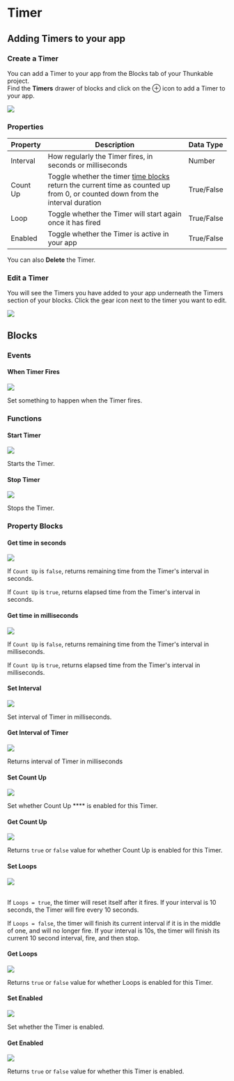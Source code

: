 # Timer

## Adding Timers to your app

### Create a Timer

You can add a Timer to your app from the Blocks tab of your Thunkable project.\
Find the **Timers** drawer of blocks and click on the ⊕ icon to add a Timer to your app.

![](.gitbook/assets/timers.png)

### Properties

| Property | Description                                                                                                                                                   | Data Type  |
| -------- | ------------------------------------------------------------------------------------------------------------------------------------------------------------- | ---------- |
| Interval | How regularly the Timer fires, in seconds or milliseconds                                                                                                     | Number     |
| Count Up | Toggle whether the timer [time blocks](timer.md#get-time-in-seconds) return the current time as counted up from 0, or counted down from the interval duration | True/False |
| Loop     | Toggle whether the Timer will start again once it has fired                                                                                                   | True/False |
| Enabled  | Toggle whether the Timer is active in your app                                                                                                                | True/False |

You can also **Delete** the Timer.

### Edit a Timer

You will see the Timers you have added to your app underneath the Timers section of your blocks. Click the gear icon next to the timer you want to edit.

![](.gitbook/assets/timers-menu.png)

## Blocks

### Events

#### When Timer Fires

![](.gitbook/assets/whentimerfires.png)

Set something to happen when the Timer fires.

### Functions

#### Start Timer

![](.gitbook/assets/timst.png)

Starts the Timer.

#### Stop Timer

![](.gitbook/assets/timstop.png)

Stops the Timer.

### Property Blocks

#### Get time in seconds

![](.gitbook/assets/gets.png)

If `Count Up` is `false`, returns remaining time from the Timer's interval in seconds.

If `Count Up` is `true`, returns elapsed time from the Timer's interval in seconds.

#### Get time in milliseconds

![](.gitbook/assets/getms.png)

If `Count Up` is `false`, returns remaining time from the Timer's interval in milliseconds.

If `Count Up` is `true`, returns elapsed time from the Timer's interval in milliseconds.

#### Set Interval

![](.gitbook/assets/setint.png)

Set interval of Timer in milliseconds.

#### Get Interval of Timer

![](.gitbook/assets/getint.png)

Returns interval of Timer in milliseconds

#### Set Count Up

![](.gitbook/assets/setcount.png)

Set whether Count Up **** is enabled for this Timer.

#### Get Count Up

![](.gitbook/assets/getcount.png)

Returns `true` or `false` value for whether Count Up is enabled for this Timer.

#### Set Loops

![](.gitbook/assets/setloops.png)

\
If `Loops = true`, the timer will reset itself after it fires. If your interval is 10 seconds, the Timer will fire every 10 seconds.‌

If `Loops = false`, the timer will finish its current interval if it is in the middle of one, and will no longer fire. If your interval is 10s, the timer will finish its current 10 second interval, fire, and then stop.

#### Get Loops

![](.gitbook/assets/getloops.png)

Returns `true` or `false` value for whether Loops is enabled for this Timer.

#### Set Enabled

![](.gitbook/assets/setenabled.png)

Set whether the Timer is enabled.

#### Get Enabled

![](.gitbook/assets/screen-shot-2021-04-12-at-8.52.24-am.png)

Returns `true` or `false` value for whether this Timer is enabled.
